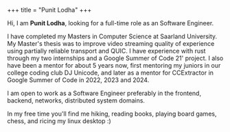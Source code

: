 +++
title = "Punit Lodha"
+++

Hi, I am **Punit Lodha**, looking for a full-time role as an Software Engineer. 

I have completed my Masters in Computer Science at Saarland University. My Master's thesis was to improve video streaming quality of experience using partially reliable transport and QUIC. I have experience with rust through my two internships and a Google Summer of Code 21' project. I also have been a mentor for about 5 years now, first mentoring my juniors in our college coding club DJ Unicode, and later as a mentor for CCExtractor in Google Summer of Code in 2022, 2023 and 2024.

I am open to work as a Software Engineer preferably in the frontend, backend, networks, distributed system domains. 

In my free time you'll find me hiking, reading books, playing board games, chess, and ricing my linux desktop :)
